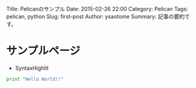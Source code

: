 Title: Pelicanのサンプル
Date: 2015-02-26 22:00
Category: Pelican
Tags: pelican, python
Slug: first-post
Author: ysaotome
Summary: 記事の要約です。

# サンプルページ

- SyntaxHighlit

 ```python
 print "Hello World!!"
 ```
